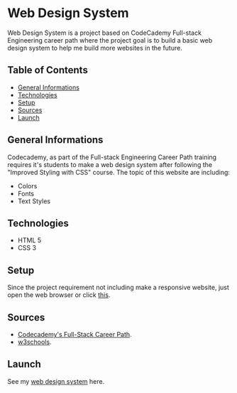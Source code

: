# **Web Design System**
Web Design System is a project based on CodeCademy Full-stack Engineering career path where the project goal is to build a basic web design system to help me build more websites in the future.

## Table of Contents
- [General Informations](#general-informations)
- [Technologies](#technologies)
- [Setup](#setup)
- [Sources](#sources)
- [Launch](#launch)

## General Informations
Codecademy, as part of the Full-stack Engineering Career Path training requires it's students to make a web design system after following the "Improved Styling with CSS" course. The topic of this website are including: <br>
- Colors
- Fonts
- Text Styles

## Technologies
- HTML 5
- CSS 3

## Setup
Since the project requirement not including make a responsive website, just open the web browser or click [this](https://gabrielallba.github.io/Web-Design-System/).

## Sources
- [Codecademy's Full-Stack Career Path](https://www.codecademy.com/learn/paths/full-stack-engineer-career-path).
- [w3schools](https://www.w3schools.com/howto/).

## Launch
See my [web design system](https://gabrielallba.github.io/Web-Design-System/) here.